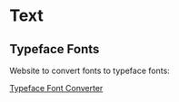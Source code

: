 # Text

## Typeface Fonts

Website to convert fonts to typeface fonts:

[Typeface Font Converter](http://gero3.github.io/facetype.js/)